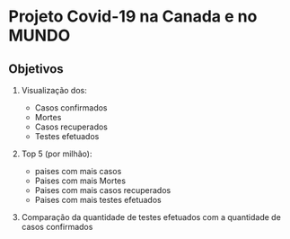 # Projeto Covid-19 na Canada e no MUNDO

## Objetivos
1. Visualização dos:
   - Casos confirmados
   - Mortes
   - Casos recuperados
   - Testes efetuados

2. Top 5 (por milhão):
   - paises com mais casos
   - Paises com mais Mortes
   - Paises com mais casos recuperados
   - Paises com mais testes efetuados

3. Comparação da quantidade de testes efetuados com a quantidade de casos confirmados
